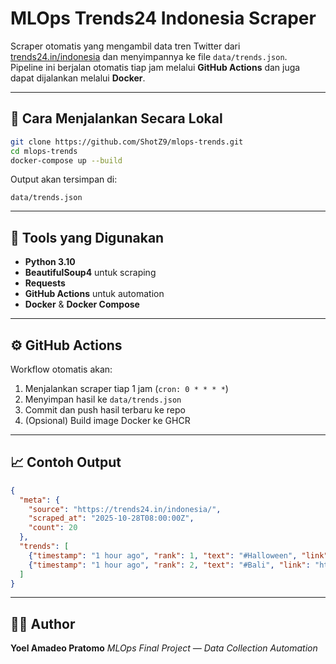 # MLOps Trends24 Indonesia Scraper

Scraper otomatis yang mengambil data tren Twitter dari [trends24.in/indonesia](https://trends24.in/indonesia/)
dan menyimpannya ke file `data/trends.json`.  
Pipeline ini berjalan otomatis tiap jam melalui **GitHub Actions** dan juga dapat dijalankan melalui **Docker**.

---

## 🚀 Cara Menjalankan Secara Lokal

```bash
git clone https://github.com/ShotZ9/mlops-trends.git
cd mlops-trends
docker-compose up --build
````

Output akan tersimpan di:

```
data/trends.json
```

---

## 🧰 Tools yang Digunakan

* **Python 3.10**
* **BeautifulSoup4** untuk scraping
* **Requests**
* **GitHub Actions** untuk automation
* **Docker** & **Docker Compose**

---

## ⚙️ GitHub Actions

Workflow otomatis akan:

1. Menjalankan scraper tiap 1 jam (`cron: 0 * * * *`)
2. Menyimpan hasil ke `data/trends.json`
3. Commit dan push hasil terbaru ke repo
4. (Opsional) Build image Docker ke GHCR

---

## 📈 Contoh Output

```json
{
  "meta": {
    "source": "https://trends24.in/indonesia/",
    "scraped_at": "2025-10-28T08:00:00Z",
    "count": 20
  },
  "trends": [
    {"timestamp": "1 hour ago", "rank": 1, "text": "#Halloween", "link": "https://twitter.com/hashtag/Halloween"},
    {"timestamp": "1 hour ago", "rank": 2, "text": "#Bali", "link": "https://twitter.com/hashtag/Bali"}
  ]
}
```

---

## 👨‍💻 Author

**Yoel Amadeo Pratomo**
*MLOps Final Project — Data Collection Automation*